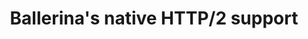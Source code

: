 ---
title: Ballerina's native HTTP/2 support
description: Revolutionize your microservices architecture with Ballerina's cutting-edge native support for HTTP/2. Say goodbye to latency and embrace lightning-fast communication between your services through the power of multiplexing. Experience optimal resource utilization and bandwidth efficiency with advanced features such as server push and stream prioritization.
---